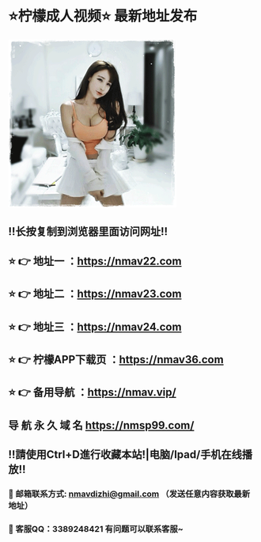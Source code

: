 # ⭐️柠檬成人视频⭐️ 最新地址发布 
![image](https://raw.githubusercontent.com/nmavdz/nmav/master/timg.gif)
## ‼️长按复制到浏览器里面访问网址‼️
## ⭐️ 👉 地址一 ：https://nmav22.com
## ⭐️ 👉 地址二 ：https://nmav23.com
## ⭐️ 👉 地址三 ：https://nmav24.com
## ⭐️ 👉 柠檬APP下载页 ：https://nmav36.com
## ⭐️ 👉 备用导航 ：https://nmav.vip/

## 导 航 永 久 域 名 	https://nmsp99.com/
## ‼️請使用Ctrl+D進行收藏本站!|电脑/Ipad/手机在线播放‼️
### 📧 邮箱联系方式: nmavdizhi@gmail.com （发送任意内容获取最新地址）
### 📧 客服QQ：3389248421 有问题可以联系客服~
